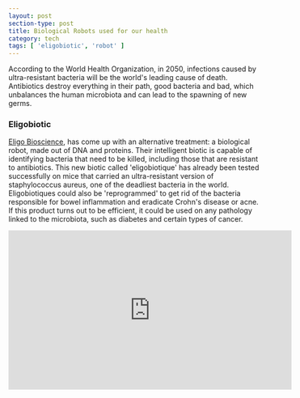 ```yaml
---
layout: post
section-type: post
title: Biological Robots used for our health
category: tech
tags: [ 'eligobiotic', 'robot' ]
---
```


According to the World Health Organization, in 2050, infections caused by ultra-resistant bacteria will be the world's leading cause of death.  Antibiotics destroy everything in their path, good bacteria and bad, which unbalances the human microbiota and can lead to the spawning of new germs.

### Eligobiotic

<a href="http://eligo-bioscience.com/" target="\_blank">Eligo Bioscience</a>, has come up with an alternative treatment: a biological robot, made out of DNA and proteins. Their intelligent biotic is capable of identifying bacteria that need to be killed, including those that are resistant to antibiotics. This new biotic called 'eligobiotique' has already been tested successfully on mice that carried an ultra-resistant version of staphylococcus aureus, one of the deadliest bacteria in the world. Eligobiotiques could also be 'reprogrammed' to get rid of the bacteria responsible for bowel inflammation and eradicate Crohn's disease or acne. If this product turns out to be efficient, it could be used on any pathology linked to the microbiota, such as diabetes and certain types of cancer.

<iframe width="560" height="315" src="https://www.youtube.com/embed/wcS8HJiQmKY" frameborder="0" allowfullscreen="allowfullscreen"></iframe>
